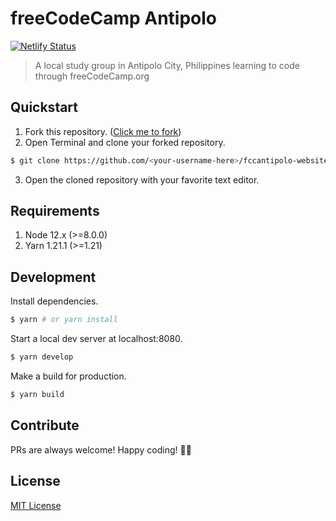 # freeCodeCamp Antipolo

[![Netlify Status](https://api.netlify.com/api/v1/badges/4eab73e5-68bc-4452-8718-a8844c380dc3/deploy-status)](https://app.netlify.com/sites/fccantipolo/deploys)

> A local study group in Antipolo City, Philippines learning to code through freeCodeCamp.org

## Quickstart

1. Fork this repository. ([Click me to fork](https://github.com/fccantipolo/fccantipolo-website/fork))
2. Open Terminal and clone your forked repository.
  ``` bash
  $ git clone https://github.com/<your-username-here>/fccantipolo-website.git
  ```
3. Open the cloned repository with your favorite text editor.

## Requirements

1. Node 12.x (>=8.0.0)
2. Yarn 1.21.1 (>=1.21)

## Development

Install dependencies.

``` bash
$ yarn # or yarn install
```

Start a local dev server at localhost:8080.

``` bash
$ yarn develop
```

Make a build for production.

``` bash
$ yarn build
```

## Contribute

PRs are always welcome! Happy coding! 🎉🙌

## License

[MIT License](https://github.com/fccantipolo/fccantipolo-website/blob/master/LICENSE)
